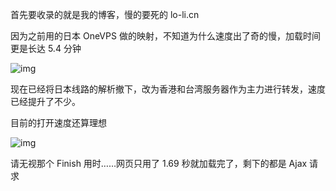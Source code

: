 首先要收录的就是我的博客，慢的要死的 lo-li.cn

因为之前用的日本 OneVPS 做的映射，不知道为什么速度出了奇的慢，加载时间更是长达 5.4 分钟

![img](https://i.natfrp.org/d781fa0692b176ecf76dec8d6ce726d7.png)

现在已经将日本线路的解析撤下，改为香港和台湾服务器作为主力进行转发，速度已经提升了不少。

目前的打开速度还算理想

![img](https://i.natfrp.org/4d0d202a4ecab4093fb0d11f5ffb9cef.png)

请无视那个 Finish 用时……网页只用了 1.69 秒就加载完了，剩下的都是 Ajax 请求

